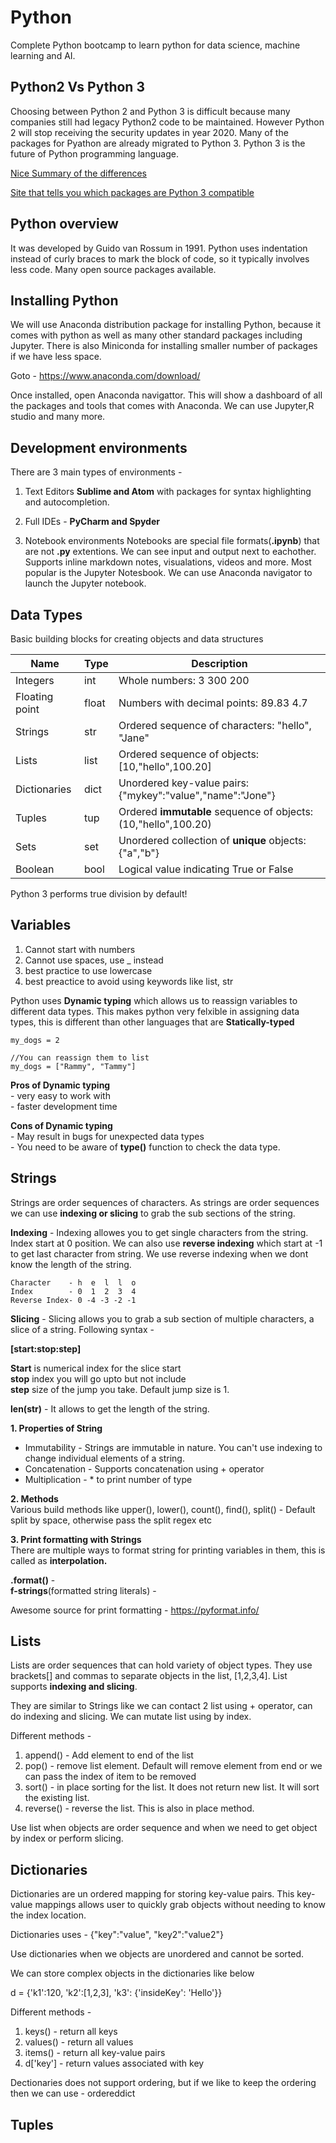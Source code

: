 # Python
Complete Python bootcamp to learn python for data science, machine learning and AI.

## Python2 Vs Python 3
Choosing between Python 2 and Python 3 is difficult because many companies still had legacy Python2 code to be maintained. However Python 2 will stop receiving the security updates in year 2020. Many of the packages for Pyathon are already migrated to Python 3. Python 3 is the future of Python programming language.

[Nice Summary of the differences](http://sebastianraschka.com/Articles/2014_python_2_3_key_diff.html)

[Site that tells you which packages are Python 3 compatible](http://py3readiness.org/)

## Python overview
It was developed by Guido van Rossum in 1991. Python uses indentation instead of curly braces to mark the block of code, so it typically involves less code. Many open source packages available.

## Installing Python
We will use Anaconda distribution package for installing Python, because it comes with python as well as many other standard packages including Jupyter. There is also Miniconda for installing smaller number of packages if we have less space.

Goto - https://www.anaconda.com/download/

Once installed, open Anaconda navigattor. This will show a dashboard of all the packages and tools that comes with Anaconda. We can use Jupyter,R studio and many more.

## Development environments
There are 3 main types of environments -
1. Text Editors
**Sublime and Atom** with packages for syntax highlighting and autocompletion.

2. Full IDEs - 
**PyCharm and Spyder**

3. Notebook environments
Notebooks are special file formats(**.ipynb**) that are not **.py** extentions. We can see input and output next to eachother. Supports inline markdown notes, visualations, videos and more. Most popular is the Jupyter Notesbook. We can use Anaconda navigator to launch the Jupyter notebook.

## Data Types
Basic building blocks for creating objects and data structures

Name | Type | Description
------------ | ------------- | -------------
Integers | int | Whole numbers: 3 300 200
Floating point | float | Numbers with decimal points: 89.83 4.7
Strings | str | Ordered sequence of characters: "hello", "Jane"
Lists | list | Ordered sequence of objects: [10,"hello",100.20]
Dictionaries | dict | Unordered key-value pairs: {"mykey":"value","name":"Jone"}
Tuples | tup | Ordered **immutable** sequence of objects: (10,"hello",100.20)
Sets | set | Unordered collection of **unique** objects: {"a","b"}
Boolean | bool | Logical value indicating True or False

Python 3 performs true division by default!

## Variables

1. Cannot start with numbers
2. Cannot use spaces, use _ instead
3. best practice to use lowercase
4. best preactice to avoid using keywords like list, str

Python uses **Dynamic typing** which allows us to reassign variables to different data types. This makes python very felxible in assigning data types, this is different than other languages that are **Statically-typed**

    my_dogs = 2

    //You can reassign them to list
    my_dogs = ["Rammy", "Tammy"]

**Pros of Dynamic typing**   
    - very easy to work with  
    - faster development time   

**Cons of Dynamic typing**   
    - May result in bugs for unexpected data types   
    - You need to be aware of **type()** function to check the data type.

## Strings  
Strings are order sequences of characters. As strings are order sequences we can use **indexing or slicing** to grab the sub sections of the string.   

**Indexing** - Indexing allowes you to get single characters from the string. Index start at 0 position. We can also use **reverse  indexing** which start at -1 to get last character from string. We use reverse indexing when we dont know the length of the string.

```
Character    - h  e  l  l  o
Index        - 0  1  2  3  4
Reverse Index- 0 -4 -3 -2 -1
```

**Slicing** -  Slicing allows you to grab a sub section of multiple characters, a slice of a string. Following syntax -   

**[start:stop:step]**   

**Start** is numerical index for the slice start   
**stop** index you will go upto but not include    
**step** size of the jump you take. Default jump size is 1.

**len(str)** - It allows to get the length of the string.

**1. Properties of String**   
- Immutability - Strings are immutable in nature. You can't use indexing to change individual elements of a string.   
- Concatenation - Supports concatenation using + operator   
- Multiplication - * to print number of type   

**2. Methods**   
Various build methods like upper(), lower(), count(), find(), split() - Default split by space, otherwise pass the split regex etc

**3. Print formatting with Strings**    
There are multiple ways to format string for printing variables in them, this is called as **interpolation.**  

**.format()** -   
**f-strings**(formatted string literals) - 

Awesome source for print formatting - https://pyformat.info/   


## Lists
Lists are order sequences that can hold variety of object types. They use brackets[] and commas to separate objects in the list, [1,2,3,4]. List supports **indexing and slicing**.

They are similar to Strings like we can contact 2 list using + operator, can do indexing and slicing. We can mutate list using by index.

Different methods -   
1. append()  - Add element to end of the list   
2. pop() - remove list element. Default will remove element from end or we can pass the index of item to be removed   
3. sort() - in place sorting for the list. It does not return new list. It will sort the existing list.  
4. reverse() - reverse the list. This is also in place method.   

Use list when objects are order sequence and when we need to get object by index or perform slicing.

## Dictionaries  
Dictionaries are un ordered mapping for storing key-value pairs. This key-value mappings allows user to quickly grab objects without needing to know the index location.  

Dictionaries uses - {"key":"value", "key2":"value2"}

Use dictionaries when we objects are unordered and cannot be sorted.

We can store complex objects in the dictionaries like below

d = {'k1':120, 'k2':[1,2,3], 'k3': {'insideKey': 'Hello'}}

Different methods -
1. keys() - return all keys  
2. values() - return all values  
3. items() - return all key-value pairs  
4. d['key'] - return values associated with key

Dectionaries does not support ordering, but if we like to keep the ordering then we can use - ordereddict

## Tuples  
